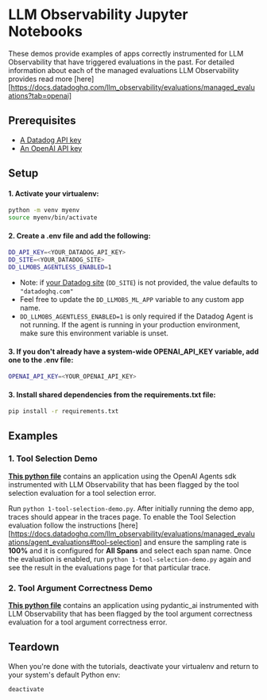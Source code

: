 # LLM Observability Jupyter Notebooks

These demos provide examples of apps correctly instrumented for LLM Observability that have triggered evaluations in the past. For detailed information about each of the managed evaluations LLM Observability provides read more [here][https://docs.datadoghq.com/llm_observability/evaluations/managed_evaluations?tab=openai]

## Prerequisites

- [A Datadog API key](https://docs.datadoghq.com/account_management/api-app-keys)
- [An OpenAI API key](https://platform.openai.com/docs/quickstart/account-setup)

## Setup

#### 1. Activate your virtualenv:

```bash
python -m venv myenv
source myenv/bin/activate
```

#### 2. Create a .env file and add the following:

```bash
DD_API_KEY=<YOUR_DATADOG_API_KEY>
DD_SITE=<YOUR_DATADOG_SITE>
DD_LLMOBS_AGENTLESS_ENABLED=1
```

- Note: if [your Datadog site](https://docs.datadoghq.com/getting_started/site/#access-the-datadog-site) (`DD_SITE`) is not provided, the value defaults to `"datadoghq.com"`
- Feel free to update the `DD_LLMOBS_ML_APP` variable to any custom app name.
- `DD_LLMOBS_AGENTLESS_ENABLED=1` is only required if the Datadog Agent is not running. If the agent is running in your production environment, make sure this environment variable is unset.


#### 3. If you don't already have a system-wide OPENAI_API_KEY variable, add one to the .env file:

```bash
OPENAI_API_KEY=<YOUR_OPENAI_API_KEY>
```

#### 3. Install shared dependencies from the requirements.txt file:

```bash
pip install -r requirements.txt
```

## Examples

### 1. Tool Selection Demo

**[This python file](./1-tool-selection-demo.py)** contains an application using the OpenAI Agents sdk instrumented with LLM Observability that has been flagged by the tool selection evaluation for a tool selection error.

Run `python 1-tool-selection-demo.py`. After initially running the demo app, traces should appear in the traces page. To enable the Tool Selection evaluation follow the instructions [here][https://docs.datadoghq.com/llm_observability/evaluations/managed_evaluations/agent_evaluations#tool-selection] and ensure the sampling rate is **100%** and it is configured for **All Spans** and select each span name. Once the evaluation is enabled, run `python 1-tool-selection-demo.py` again and see the result in the evaluations page for that particular trace. 

### 2. Tool Argument Correctness Demo

**[This python file](./2-tool-argument-correctness-demo.py)** contains an application using pydantic_ai instrumented with LLM Observability that has been flagged by the tool argument correctness evaluation for a tool argument correctness error.

## Teardown

When you're done with the tutorials, deactivate your virtualenv and return to your system's default Python env:

```bash
deactivate
```
